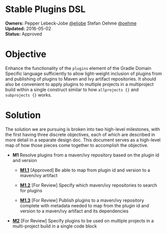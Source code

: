 # Stable Plugins DSL

**Owners:**
Pepper Lebeck-Jobe [@eljobe](https://github.com/eljobe)
Stefan Oehme [@oehme](https://github.com/oehme)  
**Updated:** 2016-05-02   
**Status:** Approved

# Objective

Enhance the functionality of the `plugins` element of the Gradle Domain Specific language sufficiently to
allow light-weight inclusion of plugins from and publishing of plugins to Maven and Ivy artifact repositories.
It should also be convenient to apply plugins to multiple projects in a multiproject build within a single construct
similar to how `allprojects {}` and `subprojects {}` works.

# Solution

The solution we are pursuing is broken into two high-level milestones, with the first having three discrete objectives,
each of which are described in more detail in a separate design doc. This document serves as a high-level map of how those
pieces come together to accomplish the objective.

* **M1** Resolve plugins from a maven/ivy repository based on the plugin id and version

    * **[M1.1](https://docs.google.com/document/d/1oHHfbTP9xPcExZJqpkff_KgghNYHFPf3haZrN1DR_qE/edit#)**
    [Approved] Be able to map from plugin id and version to a maven/ivy artifact

    * **[M1.2](https://docs.google.com/document/d/139-eP7JhUvuVKfHUEk4fNFR_vzOGKsB4WYYrHLPe_6s)**
    [For Review] Specify which maven/ivy repositories to search for plugins

    * **[M1.3](https://docs.google.com/document/d/1n9CTekaRt1tybw1qiXPtQD5gwI6CQLHzQSliDX7_vc0/edit)**
    [For Review] Publish plugins to a maven/ivy repository complete with metadata needed to map from the plugin id and version to a maven/ivy artifact and its dependencies

* **[M2](https://docs.google.com/document/d/1uy8mqv_ZuvLUh10P43VPkaPEmofckvOnRjtaA9_quzI/edit)** [For Review]
Specify plugins to be used on multiple projects in a multi-project build in a single code block
